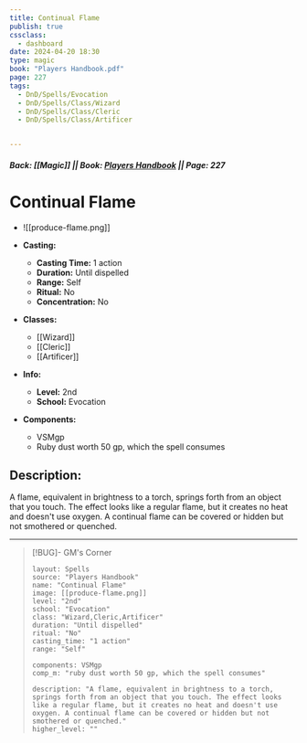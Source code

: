 ```yaml
---
title: Continual Flame
publish: true
cssclass:
  - dashboard
date: 2024-04-20 18:30
type: magic
book: "Players Handbook.pdf"
page: 227
tags:
  - DnD/Spells/Evocation
  - DnD/Spells/Class/Wizard
  - DnD/Spells/Class/Cleric
  - DnD/Spells/Class/Artificer


---
```


##### Back: [[Magic]] || Book: [Players Handbook](https://drive.google.com/drive/folders/1O5bhpYizcIT5xxAoLOuzCRht_PVS7VSG?usp=sharing) || Page: 227

# Continual Flame
- ![[produce-flame.png]]
- **Casting:**
    - **Casting Time:** 1 action
    - **Duration:** Until dispelled
    - **Range:** Self
    - **Ritual:** No
    - **Concentration:** No
- **Classes:**
    - [[Wizard]]
    - [[Cleric]]
    - [[Artificer]]

- **Info:**
    - **Level:** 2nd
    - **School:** Evocation
- **Components:**
    - VSMgp
    - Ruby dust worth 50 gp, which the spell consumes

## Description:
A flame, equivalent in brightness to a torch, springs forth from an object that you touch. The effect looks like a regular flame, but it creates no heat and doesn't use oxygen. A continual flame can be covered or hidden but not smothered or quenched.



---

> [!BUG]- GM's Corner
>
> ```statblock
> layout: Spells
> source: "Players Handbook"
> name: "Continual Flame"
> image: [[produce-flame.png]]
> level: "2nd"
> school: "Evocation"
> class: "Wizard,Cleric,Artificer"
> duration: "Until dispelled"
> ritual: "No"
> casting_time: "1 action"
> range: "Self"
>
> components: VSMgp
> comp_m: "ruby dust worth 50 gp, which the spell consumes"
>
> description: "A flame, equivalent in brightness to a torch, springs forth from an object that you touch. The effect looks like a regular flame, but it creates no heat and doesn't use oxygen. A continual flame can be covered or hidden but not smothered or quenched."
> higher_level: ""
> ```
